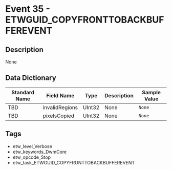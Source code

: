 # Event 35 - ETWGUID_COPYFRONTTOBACKBUFFEREVENT

## Description
None

## Data Dictionary
|Standard Name|Field Name|Type|Description|Sample Value|
|---|---|---|---|---|
|TBD|invalidRegions|UInt32|None|`None`|
|TBD|pixelsCopied|UInt32|None|`None`|

## Tags
* etw_level_Verbose
* etw_keywords_DwmCore
* etw_opcode_Stop
* etw_task_ETWGUID_COPYFRONTTOBACKBUFFEREVENT
